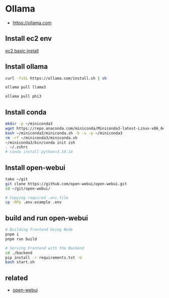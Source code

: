 # Ollama
* https://ollama.com

## Install ec2 env
[ec2 basic install](/mib/aws/basic)

## Install ollama
```sh
curl -fsSL https://ollama.com/install.sh | sh
```

```sh
ollama pull llama3
```

```sh
ollama pull phi3
```

## Install conda
```sh
mkdir -p ~/miniconda3
wget https://repo.anaconda.com/miniconda/Miniconda3-latest-Linux-x86_64.sh -O ~/miniconda3/miniconda.sh
bash ~/miniconda3/miniconda.sh -b -u -p ~/miniconda3
rm -rf ~/miniconda3/miniconda.sh
~/miniconda3/bin/conda init zsh
. ~/.zshrc
# conda install python=3.10.14
```

## Install open-webui
```sh
take ~/git
git clone https://github.com/open-webui/open-webui.git
cd ~/git/open-webui/

# Copying required .env file
cp -RPp .env.example .env
```

## build and run open-webui
```sh
# Building Frontend Using Node
pnpm i
pnpm run build

# Serving Frontend with the Backend
cd ./backend
pip install -r requirements.txt -U
bash start.sh
```

## related
* [open-webui](/mib/ollama/webui)
